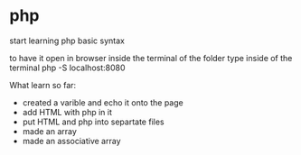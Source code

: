 # php

start learning php basic syntax

to have it open in browser
inside the terminal of the folder type inside of the terminal
    php -S localhost:8080

What learn so far:

- created a varible and echo it onto the page
- add HTML with php in it 
- put HTML and php into separtate files
- made an array
- made an associative array 
